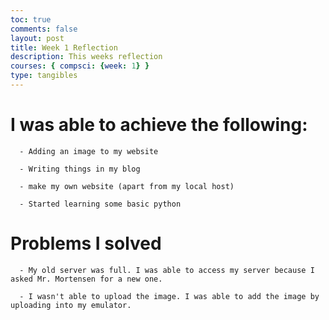 ```yaml
---
toc: true
comments: false
layout: post
title: Week 1 Reflection
description: This weeks reflection
courses: { compsci: {week: 1} }
type: tangibles
---
```


# I was able to achieve the following:

      - Adding an image to my website
      
      - Writing things in my blog

      - make my own website (apart from my local host)

      - Started learning some basic python

# Problems I solved

      - My old server was full. I was able to access my server because I asked Mr. Mortensen for a new one.
      
      - I wasn't able to upload the image. I was able to add the image by uploading into my emulator.